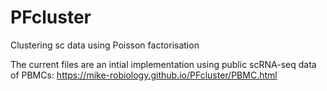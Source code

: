 # PFcluster
Clustering sc data using Poisson factorisation

The current files are an intial implementation using public scRNA-seq data of PBMCs: https://mike-robiology.github.io/PFcluster/PBMC.html

